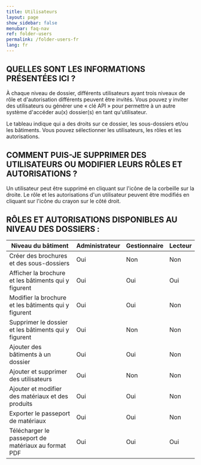 ```yaml
---
title: Utilisateurs
layout: page
show_sidebar: false
menubar: faq-nav
ref: folder-users
permalink: /folder-users-fr
lang: fr
---
```


## QUELLES SONT LES INFORMATIONS PRÉSENTÉES ICI ?
À chaque niveau de dossier, différents utilisateurs ayant trois niveaux de rôle et d'autorisation différents peuvent être invités. Vous pouvez y inviter des utilisateurs ou générer une « clé API » pour permettre à un autre système d'accéder au(x) dossier(s) en tant qu'utilisateur.

Le tableau indique qui a des droits sur ce dossier, les sous-dossiers et/ou les bâtiments. Vous pouvez sélectionner les utilisateurs, les rôles et les autorisations.

## COMMENT PUIS-JE SUPPRIMER DES UTILISATEURS OU MODIFIER LEURS RÔLES ET AUTORISATIONS ?
Un utilisateur peut être supprimé en cliquant sur l'icône de la corbeille sur la droite. Le rôle et les autorisations d'un utilisateur peuvent être modifiés en cliquant sur l'icône du crayon sur le côté droit.

## RÔLES ET AUTORISATIONS DISPONIBLES AU NIVEAU DES DOSSIERS :

|Niveau du bâtiment                                   | Administrateur | Gestionnaire | Lecteur |
|-----------------------------------------------------|----------------|--------------|---------|
|Créer des brochures et des sous-dossiers             | Oui            | Non          | Non     |
|Afficher la brochure et les bâtiments qui y figurent | Oui            | Oui          | Oui     |
|Modifier la brochure et les bâtiments qui y figurent | Oui            | Oui          | Non     |
|Supprimer le dossier et les bâtiments qui y figurent | Oui            | Non          | Non     |
|Ajouter des bâtiments à un dossier                   | Oui            | Oui          | Non     |
|Ajouter et supprimer des utilisateurs                | Oui            | Non          | Non     |
|Ajouter et modifier des matériaux et des produits    | Oui            | Oui          | Non     |
|Exporter le passeport de matériaux                   | Oui            | Oui          | Non     |
|Télécharger le passeport de matériaux au format PDF  | Oui            | Oui          | Oui     |
